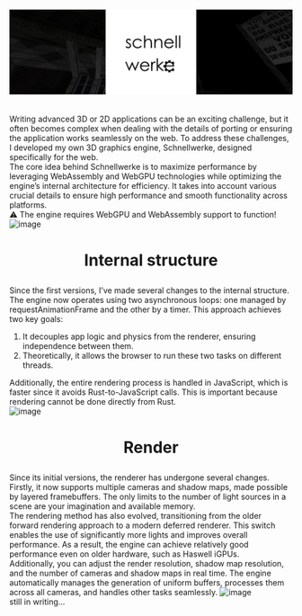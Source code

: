 # <p align="center"> <img src="https://github.com/VitionVlad/schnellwerke/blob/main/assets/logo_long.png"> </p>
Writing advanced 3D or 2D applications can be an exciting challenge, but it often becomes complex when dealing with the details of porting or ensuring the application works seamlessly on the web. To address these challenges, I developed my own 3D graphics engine, Schnellwerke, designed specifically for the web.  
The core idea behind Schnellwerke is to maximize performance by leveraging WebAssembly and WebGPU technologies while optimizing the engine’s internal architecture for efficiency. It takes into account various crucial details to ensure high performance and smooth functionality across platforms.  
⚠️ The engine requires WebGPU and WebAssembly support to function!  
![image](https://github.com/user-attachments/assets/b304d9b0-a353-4ba1-b987-e47910f605a0)
# <p align="center"> Internal structure </p>  
Since the first versions, I’ve made several changes to the internal structure. The engine now operates using two asynchronous loops: one managed by requestAnimationFrame and the other by a timer. This approach achieves two key goals:  
1. It decouples app logic and physics from the renderer, ensuring independence between them.  
2. Theoretically, it allows the browser to run these two tasks on different threads.  

Additionally, the entire rendering process is handled in JavaScript, which is faster since it avoids Rust-to-JavaScript calls. This is important because rendering cannot be done directly from Rust.  
![image](https://github.com/user-attachments/assets/f95a01ae-7d87-44e3-ba83-228db0d2b574)  
# <p align="center"> Render </p>  
Since its initial versions, the renderer has undergone several changes. Firstly, it now supports multiple cameras and shadow maps, made possible by layered framebuffers. The only limits to the number of light sources in a scene are your imagination and available memory.  
The rendering method has also evolved, transitioning from the older forward rendering approach to a modern deferred renderer. This switch enables the use of significantly more lights and improves overall performance. As a result, the engine can achieve relatively good performance even on older hardware, such as Haswell iGPUs.  
Additionally, you can adjust the render resolution, shadow map resolution, and the number of cameras and shadow maps in real time. The engine automatically manages the generation of uniform buffers, processes them across all cameras, and handles other tasks seamlessly. 
![image](https://github.com/user-attachments/assets/cf1c680b-a74a-4fe0-af21-f5172281333f)  
still in writing...
